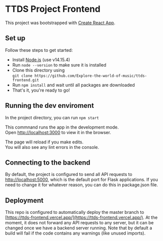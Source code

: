 # TTDS Project Frontend
This project was bootstrapped with [Create React App](https://github.com/facebook/create-react-app).

## Set up
Follow these steps to get started:
- Install [Node.js](https://nodejs.org/) (use v14.15.4)
- Run `node --version` to make sure it is installed
- Clone this directory using \
  `git clone https://github.com/Explore-the-world-of-music/ttds-frontend.git`
- Run `npm install` and wait until all packages are downloaded
- That's it, you're ready to go!

## Running the dev enviroment
In the project directory, you can run `npm start`

This commnand runs the app in the development mode. \
Open [http://localhost:3000](http://localhost:3000) to view it in the browser.

The page will reload if you make edits.\
You will also see any lint errors in the console.

## Connecting to the backend
By default, the project is configured to send all API requests to [http://localhost:5000](http://localhost:5000), which is the default port for Flask applications. If you need to change it for whatever reason, you can do this in package.json file.

## Deployment
This repo is configured to automatically deploy the master branch to [https://ttds-frontend.vercel.app/](https://ttds-frontend.vercel.app/). At the moment, it does not forward any API requests to any server, but it can be changed once we have a backend server running. 
Note that by default a build will fail if the code contains any warnings (like unused imports). 